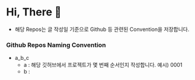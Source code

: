 # Hi, There :wave:

- 해당 Repos는 글 작성일 기준으로 Github 등 관련된 Convention을 저장합니다.

### Github Repos Naming Convention
- a_b_c
  - a : 해당 깃허브에서 프로젝트가 몇 번째 순서인지 작성합니다. 예시) 0001
  - b : 

